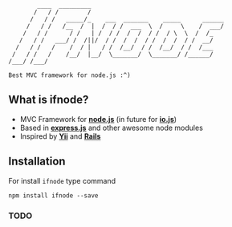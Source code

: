             ____  _________
           /   / /        /
          /   / /   _____/_    ___  _______    _____      ______
         /   / /   /__  /  |  /  / /  ___  \  /     \    /  ___/
        /   / /      / /   | /  / /  /  /  / /  / \  \  /  /_
       /   / /   ___/ /  /||/  / /  /  /  / /  /  /  / /  __/
      /   / /   /    /  / |   / /  /__/  / /  /__/  / /  /___
     /   / /   /    /__/  |__/  \_______/  \_______/ /______/
    /___/ /___/

    Best MVC framework for node.js :^)

## What is ifnode?
+ MVC Framework for **[node.js](http://nodejs.org/)** (in future for **[io.js](http://iojs.org/)**)
+ Based in **[express.js](http://expressjs.com/)** and other awesome node modules
+ Inspired by **[Yii](http://yiiframework.com/)** and **[Rails](http://rubyonrails.org/)**

## Installation
For install `ifnode` type command
```
npm install ifnode --save
```

### TODO
